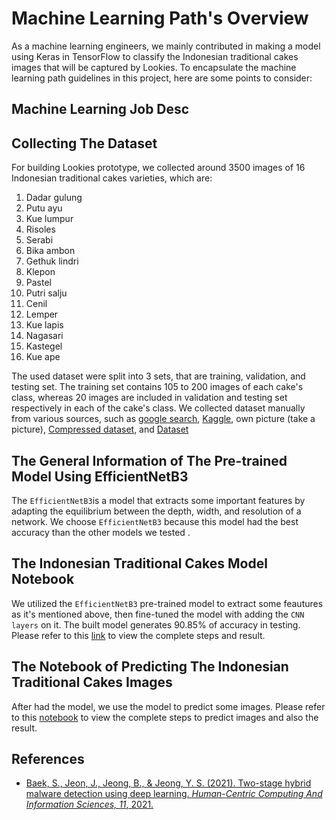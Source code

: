 # Machine Learning Path's Overview  
As a machine learning engineers, we mainly contributed in making a model using Keras in TensorFlow to classify the Indonesian traditional cakes images that will be captured by Lookies. To encapsulate the machine learning path guidelines in this project, here are some points to consider:

## Machine Learning Job Desc  

## Collecting The Dataset  
For building Lookies prototype, we collected around 3500 images of 16 Indonesian traditional cakes varieties, which are:
1. Dadar gulung
2. Putu ayu
3. Kue lumpur
4. Risoles
5. Serabi
6. Bika ambon
7. Gethuk lindri
8. Klepon
9. Pastel
10. Putri salju
11. Cenil
12. Lemper
13. Kue lapis
14. Nagasari
15. Kastegel
16. Kue ape  

The used dataset were split into 3 sets, that are training, validation, and testing set. The training set contains 105 to 200 images of each cake's class, whereas 20 images are included in validation and testing set respectively in each of the cake's class. We collected dataset manually from various sources, such as [google search](https://www.google.co.id/), [Kaggle](https://www.kaggle.com/), own picture (take a picture), [Compressed dataset](https://github.com/C22-PS225/Lookies-lihat-suka-makan/blob/main/machine_learning/Compress_Image.ipynb), and [Dataset](https://github.com/C22-PS225/Lookies-lihat-suka-makan/blob/main/machine_learning/Dataset.md)

## The General Information of The Pre-trained Model Using EfficientNetB3  
The `EfficientNetB3`is a model that extracts some important features by adapting the equilibrium between the depth, width, and resolution of a network. We choose `EfficientNetB3` because this model had the best accuracy than the other models we tested .

## The Indonesian Traditional Cakes Model Notebook 
We utilized the `EfficientNetB3` pre-trained model to extract some feautures as it's mentioned above, then fine-tuned the model with adding the `CNN layers` on it. The built model generates 90.85% of accuracy in testing. Please refer to this [link](https://github.com/C22-PS225/Lookies-lihat-suka-makan/blob/main/machine_learning/building_model_90_accuracy.ipynb) to view the complete steps and result.

## The Notebook of Predicting The Indonesian Traditional Cakes Images  
After had the model, we use the model to predict some images. Please refer to this [notebook](https://github.com/C22-PS225/Lookies-lihat-suka-makan/blob/main/machine_learning/predict_Images.ipynb) to view the complete steps to predict images and also the result.

## References
* [Baek, S., Jeon, J., Jeong, B., & Jeong, Y. S. (2021). Two-stage hybrid malware detection using deep learning. *Human-Centric Computing And Information Sciences, 11*, 2021.](http://hcisj.com/data/file/article/2021063002/11-27.pdf)
